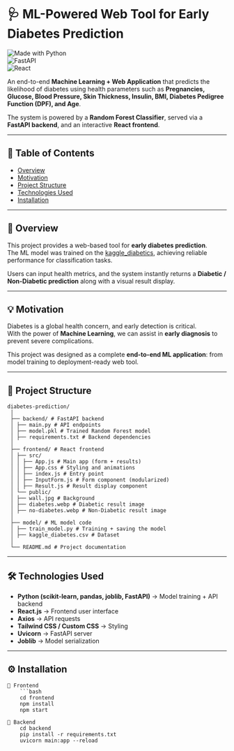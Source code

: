 # 🩺 ML-Powered Web Tool for Early Diabetes Prediction  

![Made with Python](https://img.shields.io/badge/Made%20with-Python-blue?logo=python)  
![FastAPI](https://img.shields.io/badge/Backend-FastAPI-green?logo=fastapi)  
![React](https://img.shields.io/badge/Frontend-React-blue?logo=react)  

An end-to-end **Machine Learning + Web Application** that predicts the likelihood of diabetes using health parameters such as **Pregnancies, Glucose, Blood Pressure, Skin Thickness, Insulin, BMI, Diabetes Pedigree Function (DPF), and Age**.  

The system is powered by a **Random Forest Classifier**, served via a **FastAPI backend**, and an interactive **React frontend**.  

---

## 📌 Table of Contents
- [Overview](#overview)  
- [Motivation](#motivation)  
- [Project Structure](#project-structure)  
- [Technologies Used](#technologies-used)  
- [Installation](#installation)  


---

## 📖 Overview
This project provides a web-based tool for **early diabetes prediction**.  
The ML model was trained on the [kaggle_diabetics](https://www.kaggle.com/datasets/mathchi/diabetes-data-set), achieving reliable performance for classification tasks.  

Users can input health metrics, and the system instantly returns a **Diabetic / Non-Diabetic prediction** along with a visual result display.  

---

## 💡 Motivation
Diabetes is a global health concern, and early detection is critical.  
With the power of **Machine Learning**, we can assist in **early diagnosis** to prevent severe complications.  

This project was designed as a complete **end-to-end ML application**: from model training to deployment-ready web tool.  

---

## 📂 Project Structure
    diabetes-prediction/
     │
     ├── backend/ # FastAPI backend
     │ ├── main.py # API endpoints
     │ ├── model.pkl # Trained Random Forest model
     │ ├── requirements.txt # Backend dependencies
     │
     ├── frontend/ # React frontend
     │ ├── src/
     │ │ ├── App.js # Main app (form + results)
     │ │ ├── App.css # Styling and animations
     │ │ ├── index.js # Entry point
     │ │ ├── InputForm.js # Form component (modularized)
     │ │ ├── Result.js # Result display component
     │ └── public/
     │ ├── wall.jpg # Background
     │ ├── diabetes.webp # Diabetic result image
     │ ├── no-diabetes.webp # Non-Diabetic result image
     │
     ├── model/ # ML model code
     │ ├── train_model.py # Training + saving the model
     │ ├── kaggle_diabetes.csv # Dataset
     │
     └── README.md # Project documentation


---

## 🛠 Technologies Used

- **Python (scikit-learn, pandas, joblib, FastAPI)** → Model training + API backend  
- **React.js** → Frontend user interface  
- **Axios** → API requests  
- **Tailwind CSS / Custom CSS** → Styling  
- **Uvicorn** → FastAPI server  
- **Joblib** → Model serialization  

---
## ⚙️ Installation

    🔹 Frontend
        ```bash
        cd frontend
        npm install
        npm start

    🔹 Backend
        cd backend
        pip install -r requirements.txt
        uvicorn main:app --reload
    
